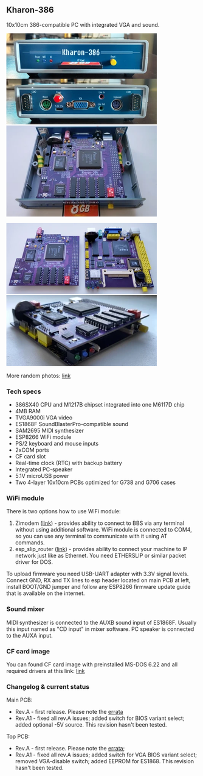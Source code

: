 ## Kharon-386
10x10cm 386-compatible PC with integrated VGA and sound.

[![photo](images/thumb.1.webp)](images/1.webp?raw=true)
[![photo](images/thumb.2.webp)](images/2.webp?raw=true)

[![photo](images/thumb.3.webp)](images/3.webp?raw=true)
[![photo](images/thumb.4.webp)](images/4.webp?raw=true)

More random photos: [link](https://cloud.err200.net/index.php/s/73TR85tYZkMm8Ax?path=%2Fkharon-386)

### Tech specs
* 386SX40 CPU and M1217B chipset integrated into one M6117D chip
* 4MB RAM
* TVGA9000i VGA video
* ES1868F SoundBlasterPro-compatible sound
* SAM2695 MIDI synthesizer
* ESP8266 WiFi module
* PS/2 keyboard and mouse inputs
* 2xCOM ports
* CF card slot
* Real-time clock (RTC) with backup battery
* Integrated PC-speaker
* 5.1V microUSB power
* Two 4-layer 10x10cm PCBs optimized for G738 and G706 cases

### WiFi module
There is two options how to use WiFi module:
1. Zimodem ([link](https://github.com/bozimmerman/Zimodem)) - provides ability to connect to BBS via any terminal without using additional software. WiFi module is connected to COM4, so you can use any terminal to communicate with it using AT commands.
2. esp_slip_router ([link](https://github.com/martin-ger/esp_slip_router)) - provides ability to connect your machine to IP network just like as Ethernet. You need ETHERSLIP or similar packet driver for DOS.

To upload firmware you need USB-UART adapter with 3.3V signal levels. Connect GND, RX and TX lines to esp header located on main PCB at left, install BOOT/GND jumper and follow any ESP8266 firmware update guide that is available on the internet.

### Sound mixer
MIDI synthesizer is connected to the AUXB sound input of ES1868F. Usually this input named as "CD input" in mixer software.
PC speaker is connected to the AUXA input.

### CF card image
You can found CF card image with preinstalled MS-DOS 6.22 and all required drivers at this link: [link](https://cloud.err200.net/s/t7w4bx3xStSmnJw)

### Changelog & current status
Main PCB:
* Rev.A - first release. Please note the [errata](pcb_main/rev.A/ERRATA.txt)
* Rev.A1 - fixed all rev.A issues; added switch for BIOS variant select; added optional -5V source. This revision hasn't been tested.

Top PCB:
* Rev.A - first release. Please note the [errata](pcb_top/rev.A/ERRATA.txt);
* Rev.A1 - fixed all rev.A issues; added switch for VGA BIOS variant select; removed VGA-disable switch; added EEPROM for ES1868. This revision hasn't been tested.
